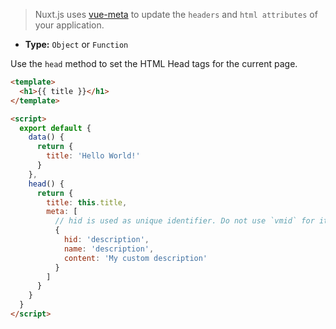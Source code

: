 
> Nuxt.js uses [vue-meta](https://github.com/nuxt/vue-meta) to update the `headers` and `html attributes` of your application.

- **Type:** `Object` or `Function`

Use the `head` method to set the HTML Head tags for the current page.

```html
<template>
  <h1>{{ title }}</h1>
</template>

<script>
  export default {
    data() {
      return {
        title: 'Hello World!'
      }
    },
    head() {
      return {
        title: this.title,
        meta: [
          // hid is used as unique identifier. Do not use `vmid` for it as it will not work
          {
            hid: 'description',
            name: 'description',
            content: 'My custom description'
          }
        ]
      }
    }
  }
</script>
```

